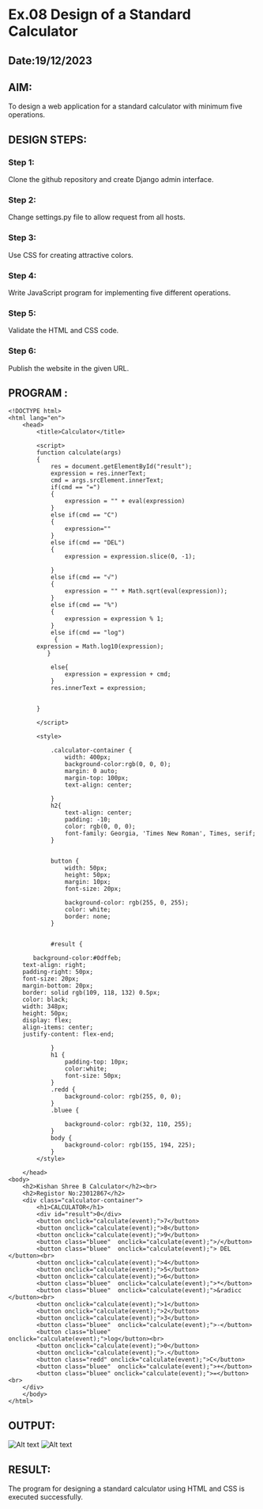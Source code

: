 # Ex.08 Design of a Standard Calculator
## Date:19/12/2023

## AIM:
To design a web application for a standard calculator with minimum five operations.

## DESIGN STEPS:

### Step 1:
Clone the github repository and create Django admin interface.

### Step 2:
Change settings.py file to allow request from all hosts.

### Step 3:
Use CSS for creating attractive colors.

### Step 4:
Write JavaScript program for implementing five different operations.

### Step 5:
Validate the HTML and CSS code.

### Step 6:
Publish the website in the given URL.

## PROGRAM :
```
<!DOCTYPE html>
<html lang="en">
    <head>
        <title>Calculator</title>
        
        <script>
        function calculate(args)
        {
            res = document.getElementById("result");
            expression = res.innerText;
            cmd = args.srcElement.innerText;
            if(cmd == "=")
            {
                expression = "" + eval(expression)
            }
            else if(cmd == "C")
            {
                expression=""
            }
            else if(cmd == "DEL")
            {
                expression = expression.slice(0, -1);

            }
            else if(cmd == "√")
            {
                expression = "" + Math.sqrt(eval(expression));
            }
            else if(cmd == "%")
            {
                expression = expression % 1;
            }
            else if(cmd == "log")
             {
        expression = Math.log10(expression);
           }
       
            else{
                expression = expression + cmd;
            }
            res.innerText = expression;
            

        }
         
        </script>

        <style>
          
            .calculator-container {
                width: 400px;
                background-color:rgb(0, 0, 0);
                margin: 0 auto; 
                margin-top: 100px;
                text-align: center;
                
            }
            h2{
                text-align: center;
                padding: -10;
                color: rgb(0, 0, 0);
                font-family: Georgia, 'Times New Roman', Times, serif;
            }

           
            button {
                width: 50px;
                height: 50px;
                margin: 10px; 
                font-size: 20px; 
                
                background-color: rgb(255, 0, 255); 
                color: white; 
                border: none;
            }

          
            #result {
                
       background-color:#0dffeb;
    text-align: right;
    padding-right: 50px;
    font-size: 20px;
    margin-bottom: 20px; 
    border: solid rgb(109, 118, 132) 0.5px;
    color: black;
    width: 348px;
    height: 50px;
    display: flex;
    align-items: center;
    justify-content: flex-end;

            }
            h1 {
                padding-top: 10px;
                color:white;
                font-size: 50px;
            }
            .redd {
                background-color: rgb(255, 0, 0);
            }
            .bluee {
                
                background-color: rgb(32, 110, 255);
            }
            body {
                background-color: rgb(155, 194, 225);
            }
        </style>

    </head>
<body>
    <h2>Kishan Shree B Calculator</h2><br>
    <h2>Registor No:23012867</h2>
    <div class="calculator-container">
        <h1>CALCULATOR</h1>
        <div id="result">0</div>
        <button onclick="calculate(event);">7</button>
        <button onclick="calculate(event);">8</button>
        <button onclick="calculate(event);">9</button>
        <button class="bluee"  onclick="calculate(event);">/</button>
        <button class="bluee"  onclick="calculate(event);"> DEL </button><br>
        <button onclick="calculate(event);">4</button>
        <button onclick="calculate(event);">5</button>
        <button onclick="calculate(event);">6</button>
        <button class="bluee"  onclick="calculate(event);">*</button>
        <button class="bluee"  onclick="calculate(event);">&radicc </button><br>
        <button onclick="calculate(event);">1</button>
        <button onclick="calculate(event);">2</button>
        <button onclick="calculate(event);">3</button>
        <button class="bluee"  onclick="calculate(event);">-</button>
        <button class="bluee"  onclick="calculate(event);">log</button><br>
        <button onclick="calculate(event);">0</button>
        <button onclick="calculate(event);">.</button>
        <button class="redd" onclick="calculate(event);">C</button>
        <button class="bluee"  onclick="calculate(event);">+</button>
        <button class="bluee" onclick="calculate(event);">=</button><br>
    </div>
    </body>
</html>

```

## OUTPUT:
![Alt text](<kishan/calcapp/static/Screenshot 2023-12-21 104719.png>)
![Alt text](<kishan/calcapp/static/Screenshot 2023-12-21 104746.png>)
## RESULT:
The program for designing a standard calculator using HTML and CSS is executed successfully.
